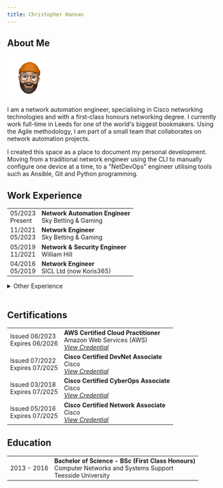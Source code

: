 ```yaml
---
title: Christopher Hannan
---
```


## About Me

<img src="avatar.png" alt="Christopher Hannan" width="100" id="personal-photo">

I am a network automation engineer, specialising in Cisco networking technologies and with a first-class honours networking degree. I currently work full-time in Leeds for one of the world's biggest bookmakers. Using the Agile methodology, I am part of a small team that collaborates on network automation projects.

I created this space as a place to document my personal development. Moving from a traditional network engineer using the CLI to manually configure one device at a time, to a "NetDevOps" engineer utilising tools such as Ansible, Git and Python programming.

## Work Experience

<table>
  <tbody>
    <tr>
      <td style="text-align: left;">05/2023 <br/>
      Present</td>
      <td style="text-align: left;">
        <b>Network Automation Engineer</b> <br/>
        Sky Betting & Gaming
      </td>
    </tr>
    <tr>
      <td style="text-align: left;">11/2021 <br/>
      05/2023</td>
      <td style="text-align: left;">
        <b>Network Engineer</b> <br/>
        Sky Betting & Gaming
      </td>
    </tr>
    <tr>
      <td style="text-align: left;">05/2019 <br/>
      11/2021</td>
      <td style="text-align: left;">
        <b>Network & Security Engineer</b> <br/>
        William Hill
      </td>
    </tr>
    <tr>
      <td style="text-align: left;">04/2016 <br/>
      05/2019</td>
      <td style="text-align: left;">
        <b>Network Engineer</b> <br/>
        SICL Ltd (now Koris365)
      </td>
    </tr>
  </tbody>
</table>

<details>
  <summary>Other Experience</summary>
  
  <br />

<table>
  <tbody>
    <tr>
      <td style="text-align: left;">06/2015<br/>08/2015</td>
      <td style="text-align: left;">
        <b>Junior Network Security Analyst</b> <br/>
        William Hill <br/>
        <em>Over the course of this summer I worked alongside and shadowed the network operations team at William Hill. I gained knowledge of the day to day responsibilities that a network security engineer has, the tools they use for network monitoring and was exposed to firewall technologies such as Cisco ASA and Check Point.</em>
      </td>
    </tr>
    <tr>
      <td style="text-align: left;">03/2015<br/>05/2015</td>
      <td style="text-align: left;">
        <b>Further Education Networking Labs</b> <br/>
        Bradford College <br/>
        <em>Volunteered to install and configure the Cisco lab equipment in the new David Hockney Building at Bradford College.</em>
      </td>
    </tr>
  </tbody>
</table>
</details>

<br />

## Certifications

<table>
  <tbody>
    <tr>
      <td style="text-align: left;">Issued 06/2023 <br/>
      Expires 06/2026</td>
      <td style="text-align: left;">
        <b>AWS Certified Cloud Practitioner</b> <br/>
        Amazon Web Services (AWS) <br/>
        <em><a href="https://www.credly.com/badges/c0122d1d-29b9-4bf7-9b39-c182602b5c8f/public_url">View Credential</a></em>
      </td>
    </tr>
    <tr>
      <td style="text-align: left;">Issued 07/2022 <br/>
      Expires 07/2025</td>
      <td style="text-align: left;">
        <b>Cisco Certified DevNet Associate</b> <br/>
        Cisco <br/>
        <em><a href="https://www.credly.com/badges/1ceb557a-28f1-4a30-be46-128e1e47d1e7/public_url">View Credential</a></em>
      </td>
    </tr>
    <tr>
      <td style="text-align: left;">Issued 03/2018 <br/>
      Expires 07/2025</td>
      <td style="text-align: left;">
        <b>Cisco Certified CyberOps Associate</b> <br/>
        Cisco <br/>
        <em><a href="https://www.credly.com/badges/e6ede742-1630-4bd2-8e93-1a3e2d6ed354/public_url">View Credential</a></em>
      </td>
    </tr>
    <tr>
      <td style="text-align: left;">Issued 05/2016 <br/>
      Expires 07/2025</td>
      <td style="text-align: left;">
        <b>Cisco Certified Network Associate</b> <br/>
        Cisco <br/>
        <em><a href="https://www.credly.com/badges/2325f7d7-69e5-4686-af95-230c5fc73d74/public_url">View Credential</a></em>
      </td>
    </tr>
  </tbody>
</table>

## Education

<table>
  <tbody>
    <tr>
      <td style="text-align: left;">2013 - 2016</td>
      <td style="text-align: left;">
        <b>Bachelor of Science - BSc (First Class Honours)</b> <br/>
        Computer Networks and Systems Support <br/>
        Teesside University
      </td>
    </tr>
  </tbody>
</table>